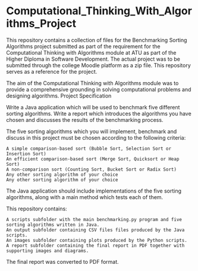 # Computational_Thinking_With_Algorithms_Project
This repository contains a collection of files for the Benchmarking Sorting Algorithms project submitted as part of the requirement for the Computational Thinking with Algorithms module at ATU as part of the Higher Diploma in Software Development. The actual project was to be submitted through the college Moodle platform as a zip file. This repository serves as a reference for the project.

The aim of the Computational Thinking with Algorithms module was to provide a comprehensive grounding in solving computational problems and designing algorithms.
Project Specification

Write a Java application which will be used to benchmark five different sorting algorithms.
Write a report which introduces the algorithms you have chosen and discusses the results of the benchmarking process.

The five sorting algorithms which you will implement, benchmark and discuss in this project must be chosen according to the following criteria:

    A simple comparison-based sort (Bubble Sort, Selection Sort or Insertion Sort)
    An efficient comparison-based sort (Merge Sort, Quicksort or Heap Sort)
    A non-comparison sort (Counting Sort, Bucket Sort or Radix Sort)
    Any other sorting algorithm of your choice
    Any other sorting algorithm of your choice

The Java application should include implementations of the five sorting algorithms, along with a main method which tests each of them.

This repository contains:

    A scripts subfolder with the main benchmarking.py program and five sorting algorithms written in Java.
    An output subfolder containing CSV files files produced by the Java scripts.
    An images subfolder containing plots produced by the Python scripts.
    A report subfolder containing the final report in PDF together with supporting images and diagrams.

The final report was converted to PDF format.
